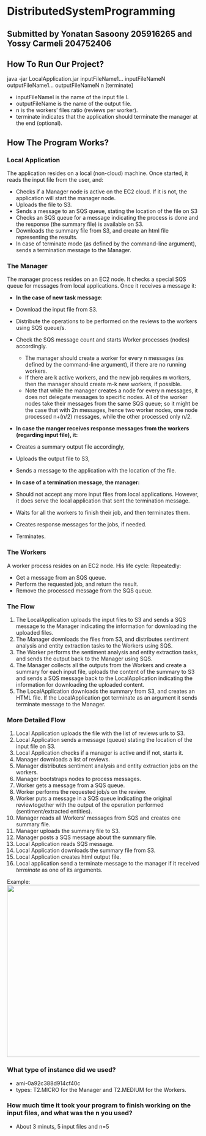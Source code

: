 # DistributedSystemProgramming

## Submitted by Yonatan Sasoony 205916265 and Yossy Carmeli 204752406

## How To Run Our Project?
java -jar LocalApplication.jar inputFileName1... inputFileNameN outputFileName1... outputFileNameN n [terminate]
- inputFileNameI is the name of the input file I.
- outputFileName is the name of the output file.
- n is the workers’ files ratio (reviews per worker).
- terminate indicates that the application should terminate the manager at the end (optional).

## How The Program Works?

### Local Application
The application resides on a local (non-cloud) machine. Once started, it reads the input file from the user, and:
- Checks if a Manager node is active on the EC2 cloud. If it is not, the application will start the manager node.
- Uploads the file to S3.
- Sends a message to an SQS queue, stating the location of the file on S3
- Checks an SQS queue for a message indicating the process is done and the response (the summary file) is available on S3.
- Downloads the summary file from S3, and create an html file representing the results.
- In case of terminate mode (as defined by the command-line argument), sends a termination message to the Manager.

### The Manager
The manager process resides on an EC2 node. It checks a special SQS queue for messages from local applications. Once it receives a message it:
- **In the case of new task message**:
- Download the input file from S3.
- Distribute the operations to be performed on the reviews to the workers using SQS queue/s.
- Check the SQS message count and starts Worker processes (nodes) accordingly.
    - The manager should create a worker for every n messages (as defined by the command-line argument), if there are no running workers.
    - If there are k active workers, and the new job requires m workers, then the manager should create m-k new workers, if possible.
    - Note that while the manager creates a node for every n messages, it does not delegate messages to specific nodes. All of the worker nodes take their messages from the same SQS queue; so it might be the case that with 2n messages, hence two worker nodes, one node processed n+(n/2) messages, while the other processed only n/2.

- **In case the manger receives response messages from the workers (regarding input file), it:**
- Creates a summary output file accordingly,
- Uploads the output file to S3,
- Sends a message to the application with the location of the file.
- **In case of a termination message, the manager:**
- Should not accept any more input files from local applications. However, it does serve the local application that sent the termination message.
- Waits for all the workers to finish their job, and then terminates them.
- Creates response messages for the jobs, if needed.
- Terminates.

### The Workers
A worker process resides on an EC2 node. His life cycle:
Repeatedly:
- Get a message from an SQS queue.
- Perform the requested job, and return the result.
- Remove the processed message from the SQS queue.

### The Flow
1. The LocalApplication uploads the input files to S3 and sends a SQS message to the Manager indicating the information for downloading the uploaded files.
2. The Manager downloads the files from S3, and distributes sentiment analysis and entity extraction tasks to the Workers using SQS.
3. The Worker performs the sentiment analysis and entity extraction tasks, and sends the output back to the Manager using SQS.
4. The Manager collects all the outputs from the Workers and create a summary for each input file, uploads the content of the summary to S3 and sends a SQS message back to the LocalApplication indicating the information for downloading the uploaded content.
5. The LocalApplication downloads the summary from S3, and creates an HTML file. If the LocalApplication got terminate as an argument it sends terminate message to the Manager.

### More Detailed Flow
1. Local Application uploads the file with the list of reviews urls to S3.
2. Local Application sends a message (queue) stating the location of the input file on S3.
3. Local Application checks if a manager is active and if not, starts it.
4. Manager downloads a list of reviews.
5. Manager distributes sentiment analysis and entity extraction jobs on the workers.
6. Manager bootstraps nodes to process messages.
7. Worker gets a message from a SQS queue.
8. Worker performs the requested job/s on the review.
9. Worker puts a message in a SQS queue indicating the original reviewtogether with the output of the operation performed (sentiment/extracted entities).
10. Manager reads all Workers' messages from SQS and creates one summary file.
11. Manager uploads the summary file to S3.
12. Manager posts a SQS message about the summary file.
13. Local Application reads SQS message.
14. Local Application downloads the summary file from S3.
15. Local Application creates html output file.
16. Local application send a terminate message to the manager if it received <i>terminate</i> as one of its arguments.

Example:
<img src="https://user-images.githubusercontent.com/62992694/115233931-2ca5fb00-a121-11eb-9fe8-97913a2deec3.jpeg" width="800" height="450" />

### What type of instance did we used?
- ami-0a92c388d914cf40c
- types: T2.MICRO for the Manager and T2.MEDIUM for the Workers.

### How much time it took your program to finish working on the input files, and what was the n you used?
- About 3 minuts, 5 input files and n=5
